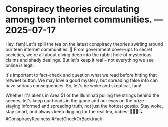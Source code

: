 # Conspiracy theories circulating among teen internet communities. — 2025-07-17

Hey, fam! Let's spill the tea on the latest conspiracy theories swirling around our teen internet communities. 👀 From government cover-ups to secret societies, we're all about diving deep into the rabbit hole of mysterious claims and shady dealings. But let's keep it real – not everything we see online is legit.

It's important to fact-check and question what we read before hitting that retweet button. We may love a good mystery, but spreading false info can have serious consequences. So, let's be woke and skeptical, fam!

Whether it's aliens in Area 51 or the Illuminati pulling the strings behind the scenes, let's keep our heads in the game and our eyes on the prize – staying informed and spreading truth, not just the hottest gossip. Stay woke, stay smart, and always keep digging for the real tea, babes! 💁‍♀️💅🔍 #ConspiracyRealness #FactCheckOrBacktrack
